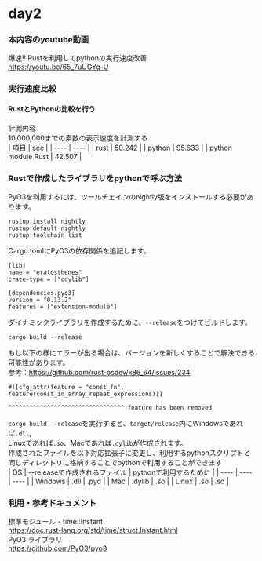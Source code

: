 # day2
### 本内容のyoutube動画
爆速!! Rustを利用してpythonの実行速度改善<br>
https://youtu.be/65_7uUGYq-U

### 実行速度比較
#### RustとPythonの比較を行う
計測内容<br>
10,000,000までの素数の表示速度を計測する<br>
|  項目  |  sec  |
| ---- | ---- |
|  rust  |  50.242  |
|  python  |  95.633  |
|  python module Rust |  42.507  |

### Rustで作成したライブラリをpythonで呼ぶ方法
PyO3を利用するには、ツールチェインのnightly版をインストールする必要があります。
```
rustup install nightly 
rustup default nightly 
rustup toolchain list
```
Cargo.tomlにPyO3の依存関係を追記します。
```
[lib]
name = "eratosthenes"
crate-type = ["cdylib"]

[dependencies.pyo3]
version = "0.13.2"
features = ["extension-module"]
```
ダイナミックライブラリを作成するために、`--release`をつけてビルドします。
```
cargo build --release
```
もし以下の様にエラーが出る場合は、バージョンを新しくすることで解決できる可能性があります。 <br>
参考：https://github.com/rust-osdev/x86_64/issues/234
```
#![cfg_attr(feature = "const_fn", feature(const_in_array_repeat_expressions))]
                                          ^^^^^^^^^^^^^^^^^^^^^^^^^^^^^^^^^ feature has been removed
```
`cargo build --release`を実行すると、`target/release`内にWindowsであれば`.dll`, <br>
Linuxであれば`.so`、Macであれば`.dylib`が作成されます。<br>
作成されたファイルを以下対応拡張子に変更し、利用するpythonスクリプトと同じディレクトリに格納することでpythonで利用することができます <br>
|  OS  |  --releaseで作成されるファイル |   pythonで利用するために  |
| ---- | ---- | ---- |
|  Windows  |  .dll | .pyd |
|  Mac  |  .dylib  | .so |
|  Linux |  .so  | .so |

### 利用・参考ドキュメント
標準モジュール - time::Instant <br>
https://doc.rust-lang.org/std/time/struct.Instant.html <br>
PyO3 ライブラリ <br>
https://github.com/PyO3/pyo3 <br>
